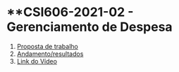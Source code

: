 # **CSI606-2021-02 - Gerenciamento de Despesa

1. [Proposta de trabalho](./01-proposal.md)
1. [Andamento/resultados](./02-final-version.md)
1. [Link do Vídeo](https://youtu.be/_McoON_4ep0)
